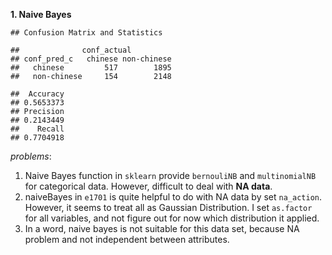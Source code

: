 

**1. Naive Bayes**

```
## Confusion Matrix and Statistics

##              conf_actual
## conf_pred_c   chinese non-chinese
##   chinese         517        1895
##   non-chinese     154        2148

##  Accuracy 
## 0.5653373
## Precision 
## 0.2143449
##    Recall 
## 0.7704918
```

*problems*: 

1. Naive Bayes function in `sklearn` provide `bernouliNB` and `multinomialNB` for categorical data. However, difficult to deal with **NA data**.
2. naiveBayes in `e1701` is quite helpful to do with NA data by set `na_action`. However, it seems to treat all as Gaussian Distribution. I set `as.factor` for all variables, and not figure out for now which distribution it applied. 
3. In a word,  naive bayes is not suitable for this data set, because NA problem and not independent between attributes.

